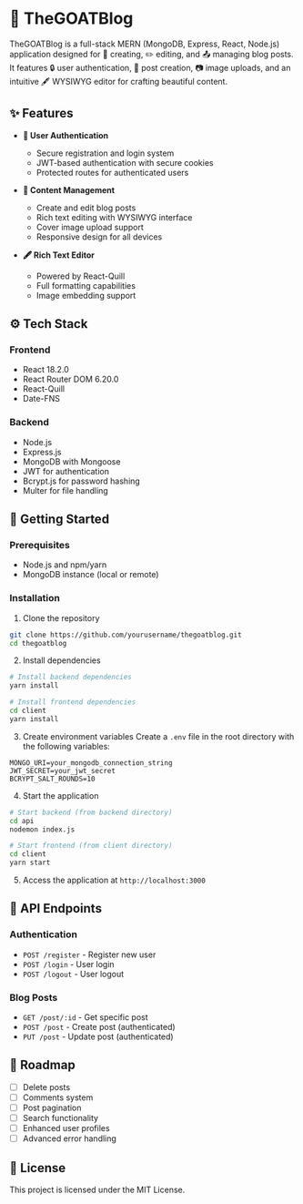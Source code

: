 # 🐐 TheGOATBlog

TheGOATBlog is a full-stack MERN (MongoDB, Express, React, Node.js) application designed for 📝 creating, ✏️ editing, and 📤 managing blog posts. It features 🔒 user authentication, 🎨 post creation, 📷 image uploads, and an intuitive 🖋️ WYSIWYG editor for crafting beautiful content.


## ✨ Features

- **🔐 User Authentication**
  - Secure registration and login system
  - JWT-based authentication with secure cookies
  - Protected routes for authenticated users

- **📝 Content Management**
  - Create and edit blog posts
  - Rich text editing with WYSIWYG interface
  - Cover image upload support
  - Responsive design for all devices

- **🖋️ Rich Text Editor**
  - Powered by React-Quill
  - Full formatting capabilities
  - Image embedding support

## ⚙️ Tech Stack

### Frontend
- React 18.2.0
- React Router DOM 6.20.0
- React-Quill
- Date-FNS

### Backend
- Node.js
- Express.js
- MongoDB with Mongoose
- JWT for authentication
- Bcrypt.js for password hashing
- Multer for file handling

## 🚀 Getting Started

### Prerequisites
- Node.js and npm/yarn
- MongoDB instance (local or remote)

### Installation

1. Clone the repository
```bash
git clone https://github.com/yourusername/thegoatblog.git
cd thegoatblog
```

2. Install dependencies
```bash
# Install backend dependencies
yarn install

# Install frontend dependencies
cd client
yarn install
```

3. Create environment variables
Create a `.env` file in the root directory with the following variables:
```env
MONGO_URI=your_mongodb_connection_string
JWT_SECRET=your_jwt_secret
BCRYPT_SALT_ROUNDS=10
```

4. Start the application
```bash
# Start backend (from backend directory)
cd api
nodemon index.js

# Start frontend (from client directory)
cd client
yarn start
```

5. Access the application at `http://localhost:3000`

## 📡 API Endpoints

### Authentication
- `POST /register` - Register new user
- `POST /login` - User login
- `POST /logout` - User logout

### Blog Posts
- `GET /post/:id` - Get specific post
- `POST /post` - Create post (authenticated)
- `PUT /post` - Update post (authenticated)

## 🔮 Roadmap
- [ ] Delete posts
- [ ] Comments system
- [ ] Post pagination
- [ ] Search functionality
- [ ] Enhanced user profiles
- [ ] Advanced error handling

## 📜 License

This project is licensed under the MIT License.
